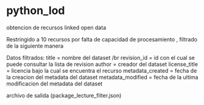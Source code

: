 # python_lod
obtencion de recursos linked open data

Restringido a 10 recursos por falta de capacidad de procesamiento , filtrado de la siguiente manera

Datos filtrados:
        title = nombre del dataset /br
        revision_id = id con el cual se puede consultar la lista de revision
        author = creador del dataset
        license_title = licencia bajo la cual se encuentra el recurso
        metadata_created = fecha de la creacion del metadata del dataset
        metadata_modified = fecha de la ultima modificacion del metadata del dataset
        
archivo de salida (package_lecture_filter.json)
